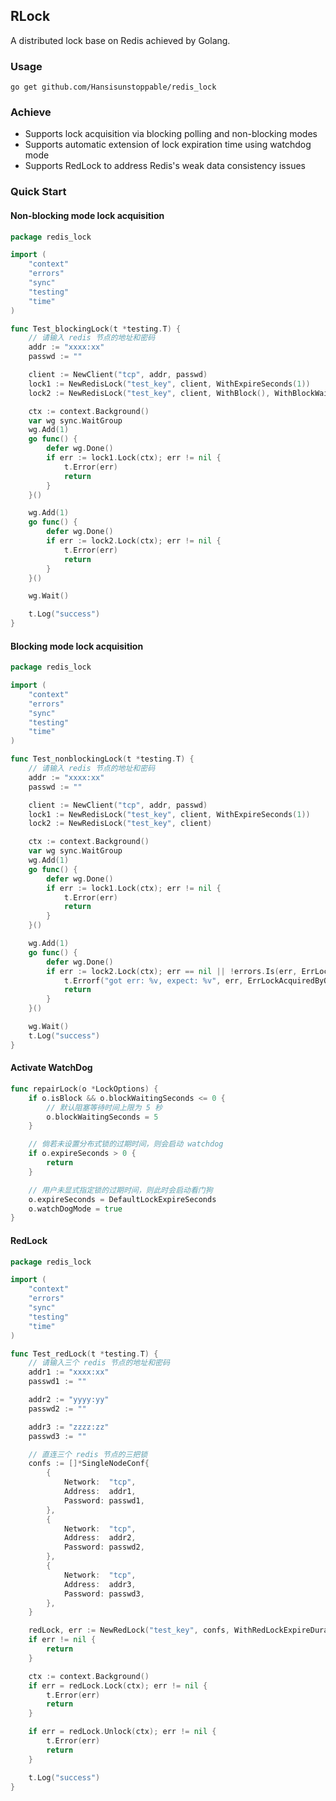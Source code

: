 ## RLock
A distributed lock base on Redis achieved by Golang.
### Usage
```
go get github.com/Hansisunstoppable/redis_lock
```
### Achieve
- Supports lock acquisition via blocking polling and non-blocking modes
- Supports automatic extension of lock expiration time using watchdog mode
- Supports RedLock to address Redis's weak data consistency issues
### Quick Start
#### Non-blocking mode lock acquisition
```go
package redis_lock

import (
	"context"
	"errors"
	"sync"
	"testing"
	"time"
)

func Test_blockingLock(t *testing.T) {
	// 请输入 redis 节点的地址和密码
	addr := "xxxx:xx"
	passwd := ""

	client := NewClient("tcp", addr, passwd)
	lock1 := NewRedisLock("test_key", client, WithExpireSeconds(1))
	lock2 := NewRedisLock("test_key", client, WithBlock(), WithBlockWaitingSeconds(2))

	ctx := context.Background()
	var wg sync.WaitGroup
	wg.Add(1)
	go func() {
		defer wg.Done()
		if err := lock1.Lock(ctx); err != nil {
			t.Error(err)
			return
		}
	}()

	wg.Add(1)
	go func() {
		defer wg.Done()
		if err := lock2.Lock(ctx); err != nil {
			t.Error(err)
			return
		}
	}()

	wg.Wait()

	t.Log("success")
}
```
#### Blocking mode lock acquisition
```go
package redis_lock

import (
	"context"
	"errors"
	"sync"
	"testing"
	"time"
)

func Test_nonblockingLock(t *testing.T) {
	// 请输入 redis 节点的地址和密码
	addr := "xxxx:xx"
	passwd := ""

	client := NewClient("tcp", addr, passwd)
	lock1 := NewRedisLock("test_key", client, WithExpireSeconds(1))
	lock2 := NewRedisLock("test_key", client)

	ctx := context.Background()
	var wg sync.WaitGroup
	wg.Add(1)
	go func() {
		defer wg.Done()
		if err := lock1.Lock(ctx); err != nil {
			t.Error(err)
			return
		}
	}()

	wg.Add(1)
	go func() {
		defer wg.Done()
		if err := lock2.Lock(ctx); err == nil || !errors.Is(err, ErrLockAcquiredByOthers) {
			t.Errorf("got err: %v, expect: %v", err, ErrLockAcquiredByOthers)
			return
		}
	}()

	wg.Wait()
	t.Log("success")
}
```
#### Activate WatchDog
```go
func repairLock(o *LockOptions) {
	if o.isBlock && o.blockWaitingSeconds <= 0 {
		// 默认阻塞等待时间上限为 5 秒
		o.blockWaitingSeconds = 5
	}

	// 倘若未设置分布式锁的过期时间，则会启动 watchdog
	if o.expireSeconds > 0 {
		return
	}

	// 用户未显式指定锁的过期时间，则此时会启动看门狗
	o.expireSeconds = DefaultLockExpireSeconds
	o.watchDogMode = true
}
```
#### RedLock
```go
package redis_lock

import (
	"context"
	"errors"
	"sync"
	"testing"
	"time"
)

func Test_redLock(t *testing.T) {
	// 请输入三个 redis 节点的地址和密码
	addr1 := "xxxx:xx"
	passwd1 := ""

	addr2 := "yyyy:yy"
	passwd2 := ""

	addr3 := "zzzz:zz"
	passwd3 := ""

	// 直连三个 redis 节点的三把锁
	confs := []*SingleNodeConf{
		{
			Network:  "tcp",
			Address:  addr1,
			Password: passwd1,
		},
		{
			Network:  "tcp",
			Address:  addr2,
			Password: passwd2,
		},
		{
			Network:  "tcp",
			Address:  addr3,
			Password: passwd3,
		},
	}

	redLock, err := NewRedLock("test_key", confs, WithRedLockExpireDuration(10*time.Second), WithSingleNodesTimeout(100*time.Millisecond))
	if err != nil {
		return
	}

	ctx := context.Background()
	if err = redLock.Lock(ctx); err != nil {
		t.Error(err)
		return
	}

	if err = redLock.Unlock(ctx); err != nil {
		t.Error(err)
		return
	}

	t.Log("success")
}
```
